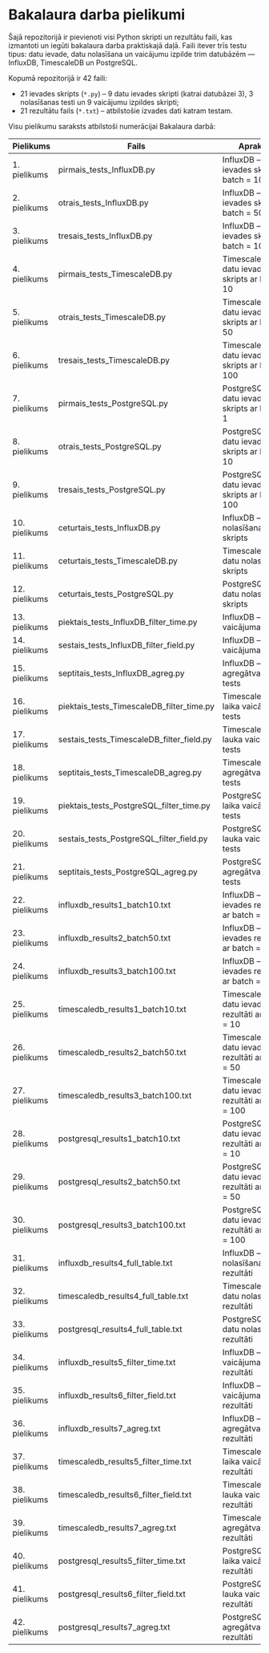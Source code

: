 # Bakalaura darba pielikumi

Šajā repozitorijā ir pievienoti visi Python skripti un rezultātu faili, kas izmantoti un iegūti bakalaura darba praktiskajā daļā. Faili itever trīs testu tipus: datu ievade, datu nolasīšana un vaicājumu izpilde trim datubāzēm — InfluxDB, TimescaleDB un PostgreSQL.

Kopumā repozitorijā ir 42 faili:
- 21 ievades skripts (`*.py`) – 9 datu ievades skripti (katrai datubāzei 3), 3 nolasīšanas testi un 9 vaicājumu izpildes skripti;
- 21 rezultātu fails (`*.txt`) – atbilstošie izvades dati katram testam.

Visu pielikumu saraksts atbilstoši numerācijai Bakalaura darbā:

| Pielikums        | Fails                                  | Apraksts                                        |
|------------------|----------------------------------------|-------------------------------------------------|
| 1. pielikums     | pirmais_tests_InfluxDB.py                | InfluxDB – datu ievades skripts ar batch = 10   |
| 2. pielikums     | otrais_tests_InfluxDB.py               | InfluxDB – datu ievades skripts ar batch = 50  |
| 3. pielikums     | tresais_tests_InfluxDB.py              | InfluxDB – datu ievades skripts ar batch = 100 |
| 4. pielikums     | pirmais_tests_TimescaleDB.py             | TimescaleDB – datu ievades skripts ar batch = 10 |
| 5. pielikums     | otrais_tests_TimescaleDB.py            | TimescaleDB – datu ievades skripts ar batch = 50 |
| 6. pielikums     | tresais_tests_TimescaleDB.py           | TimescaleDB – datu ievades skripts ar batch = 100 |
| 7. pielikums     | pirmais_tests_PostgreSQL.py              | PostgreSQL – datu ievades skripts ar batch = 1 |
| 8. pielikums     | otrais_tests_PostgreSQL.py             | PostgreSQL – datu ievades skripts ar batch = 10 |
| 9. pielikums     | tresais_tests_PostgreSQL.py            | PostgreSQL – datu ievades skripts ar batch = 100 |
| 10. pielikums    | ceturtais_tests_InfluxDB.py                     | InfluxDB – datu nolasīšanas skripts            |
| 11. pielikums    | ceturtais_tests_TimescaleDB.py                  | TimescaleDB – datu nolasīšanas skripts         |
| 12. pielikums    | ceturtais_tests_PostgreSQL.py                   | PostgreSQL – datu nolasīšanas skripts          |
| 13. pielikums    | piektais_tests_InfluxDB_filter_time.py                   | InfluxDB – laika vaicājuma tests               |
| 14. pielikums    | sestais_tests_InfluxDB_filter_field.py                  | InfluxDB – lauka vaicājuma tests               |
| 15. pielikums    | septitais_tests_InfluxDB_agreg.py              | InfluxDB – agregātvaicājuma tests              |
| 16. pielikums    | piektais_tests_TimescaleDB_filter_time.py                | TimescaleDB – laika vaicājuma tests            |
| 17. pielikums    | sestais_tests_TimescaleDB_filter_field.py               | TimescaleDB – lauka vaicājuma tests            |
| 18. pielikums    | septitais_tests_TimescaleDB_agreg.py           | TimescaleDB – agregātvaicājuma tests           |
| 19. pielikums    | piektais_tests_PostgreSQL_filter_time.py                 | PostgreSQL – laika vaicājuma tests             |
| 20. pielikums    | sestais_tests_PostgreSQL_filter_field.py                | PostgreSQL – lauka vaicājuma tests             |
| 21. pielikums    | septitais_tests_PostgreSQL_agreg.py            | PostgreSQL – agregātvaicājuma tests            |
| 22. pielikums    | influxdb_results1_batch10.txt        | InfluxDB – datu ievades rezultāti ar batch = 10 |
| 23. pielikums    | influxdb_results2_batch50.txt       | InfluxDB – datu ievades rezultāti ar batch = 50 |
| 24. pielikums    | influxdb_results3_batch100.txt      | InfluxDB – datu ievades rezultāti ar batch = 100 |
| 25. pielikums    | timescaledb_results1_batch10.txt     | TimescaleDB – datu ievades rezultāti ar batch = 10 |
| 26. pielikums    | timescaledb_results2_batch50.txt    | TimescaleDB – datu ievades rezultāti ar batch = 50 |
| 27. pielikums    | timescaledb_results3_batch100.txt   | TimescaleDB – datu ievades rezultāti ar batch = 100 |
| 28. pielikums    | postgresql_results1_batch10.txt      | PostgreSQL – datu ievades rezultāti ar batch = 10 |
| 29. pielikums    | postgresql_results2_batch50.txt     | PostgreSQL – datu ievades rezultāti ar batch = 50 |
| 30. pielikums    | postgresql_results3_batch100.txt    | PostgreSQL – datu ievades rezultāti ar batch = 100 |
| 31. pielikums    | influxdb_results4_full_table.txt             | InfluxDB – datu nolasīšanas rezultāti          |
| 32. pielikums    | timescaledb_results4_full_table.txt          | TimescaleDB – datu nolasīšanas rezultāti       |
| 33. pielikums    | postgresql_results4_full_table.txt           | PostgreSQL – datu nolasīšanas rezultāti        |
| 34. pielikums    | influxdb_results5_filter_time.txt           | InfluxDB – laika vaicājuma rezultāti           |
| 35. pielikums    | influxdb_results6_filter_field.txt          | InfluxDB – lauka vaicājuma rezultāti           |
| 36. pielikums    | influxdb_results7_agreg.txt      | InfluxDB – agregātvaicājuma rezultāti          |
| 37. pielikums    | timescaledb_results5_filter_time.txt        | TimescaleDB – laika vaicājuma rezultāti        |
| 38. pielikums    | timescaledb_results6_filter_field.txt       | TimescaleDB – lauka vaicājuma rezultāti        |
| 39. pielikums    | timescaledb_results7_agreg.txt   | TimescaleDB – agregātvaicājuma rezultāti       |
| 40. pielikums    | postgresql_results5_filter_time.txt         | PostgreSQL – laika vaicājuma rezultāti         |
| 41. pielikums    | postgresql_results6_filter_field.txt        | PostgreSQL – lauka vaicājuma rezultāti         |
| 42. pielikums    | postgresql_results7_agreg.txt    | PostgreSQL – agregātvaicājuma rezultāti        |


